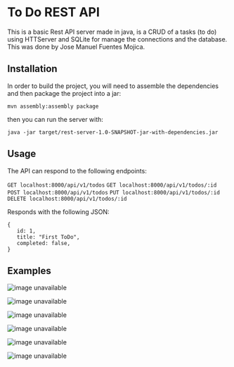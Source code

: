 # To Do REST API 
This is a basic Rest API server made in java, is a CRUD of a tasks (to do) using HTTServer and SQLite for manage the connections and the database. This was done by Jose Manuel Fuentes Mojica.

## Installation
In order to build the project, you will need to assemble the dependencies and then package the project into a jar:

```mvn assembly:assembly package```

then you can run the server with:

```java -jar target/rest-server-1.0-SNAPSHOT-jar-with-dependencies.jar```

## Usage
The API can respond to the following endpoints:

```GET localhost:8000/api/v1/todos```
```GET localhost:8000/api/v1/todos/:id```
```POST localhost:8000/api/v1/todos```
```PUT localhost:8000/api/v1/todos/:id```
```DELETE localhost:8000/api/v1/todos/:id```

Responds with the following JSON:

```
{
   id: 1,
   title: "First ToDo",
   completed: false,
}
```

## Examples

![image unavailable](/media/ss_1.png)

![image unavailable](/media/ss_2.png)

![image unavailable](/media/ss_3.png)

![image unavailable](/media/ss_4.png)

![image unavailable](/media/ss_5.png)

![image unavailable](/media/ss_6.png)


